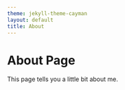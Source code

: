 ```yaml
---
theme: jekyll-theme-cayman
layout: default
title: About
---
```


# About Page

This page tells you a little bit about me.
